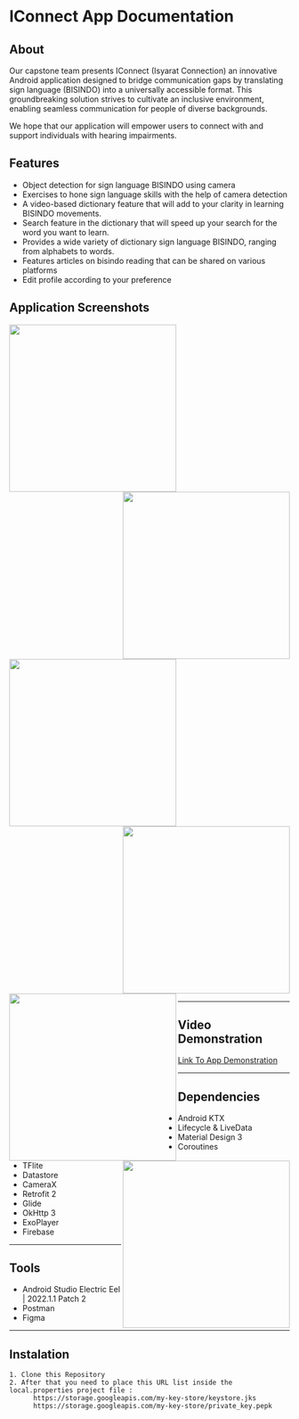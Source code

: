 # IConnect App Documentation

## About
Our capstone team presents IConnect (Isyarat Connection)  an innovative Android application designed to bridge communication gaps by translating sign language (BISINDO) into a universally accessible format. This groundbreaking solution strives to cultivate an inclusive environment, enabling seamless communication for people of diverse backgrounds.

We hope that our application will empower users to connect with and support individuals with hearing impairments.

## Features

- Object detection for sign language BISINDO using camera
- Exercises to hone sign language skills with the help of camera detection
- A video-based dictionary feature that will add to your clarity in learning BISINDO movements.
- Search feature in the dictionary that will speed up your search for the word you want to learn.
- Provides a wide variety of dictionary sign language BISINDO, ranging from alphabets to words.
- Features articles on bisindo reading that can be shared on various platforms 
- Edit profile according to your preference

## Application Screenshots

<div>
  <img align="left" width="300" src="https://storage.googleapis.com/iconnect-ui/splash-screen.jpg">
  <img align="right" width="300" src="https://storage.googleapis.com/iconnect-ui/signup.jpg">
</div>

<div style="clear:both">
  <img align="left" width="300" src="https://storage.googleapis.com/iconnect-ui/login.jpg">
  <img align="right" width="300" src="https://storage.googleapis.com/iconnect-ui/home.jpg">
</div>

<div style="clear:both">
  <img align="left" width="300" src="https://storage.googleapis.com/iconnect-ui/artikel.jpg">
  <img align="right" width="300" src="https://storage.googleapis.com/iconnect-ui/dictionary.jpg">
</div>

---

## Video Demonstration

[Link To App Demonstration](https://example.com)

---

## Dependencies

- Android KTX
- Lifecycle & LiveData
- Material Design 3
- Coroutines
- TFlite
- Datastore
- CameraX
- Retrofit 2
- Glide
- OkHttp 3
- ExoPlayer
- Firebase

---

## Tools

- Android Studio Electric Eel | 2022.1.1 Patch 2
- Postman
- Figma


---
## Instalation
```properties
1. Clone this Repository
2. After that you need to place this URL list inside the local.properties project file : 
      https://storage.googleapis.com/my-key-store/keystore.jks
      https://storage.googleapis.com/my-key-store/private_key.pepk




